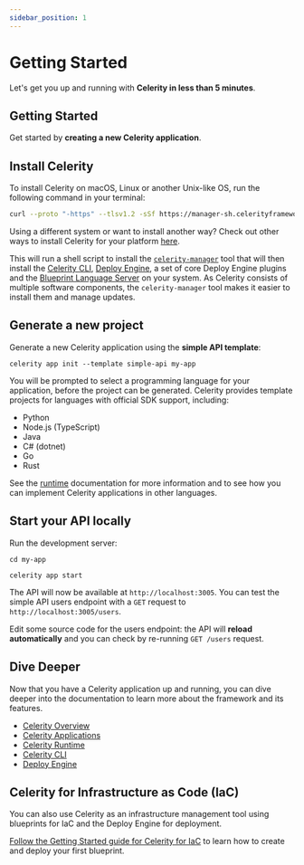 ```yaml
---
sidebar_position: 1
---
```


# Getting Started

Let's get you up and running with **Celerity in less than 5 minutes**.

## Getting Started

Get started by **creating a new Celerity application**.

## Install Celerity

To install Celerity on macOS, Linux or another Unix-like OS, run the following command in your terminal:

```bash
curl --proto "-https" --tlsv1.2 -sSf https://manager-sh.celerityframework.io | sh
```

Using a different system or want to install another way? Check out other ways to install Celerity for your platform [here](../cli/docs/installation).

This will run a shell script to install the [`celerity-manager`](https://github.com/two-hundred/celerity/tree/main/tools/manager) tool that will then install the [Celerity CLI](../../cli/docs/intro), [Deploy Engine](../../deploy-engine/docs/intro), a set of core Deploy Engine plugins and the [Blueprint Language Server](../../blueprint-language-server/docs/intro) on your system.
As Celerity consists of multiple software components, the `celerity-manager` tool makes it easier to install them and manage updates.

## Generate a new project

Generate a new Celerity application using the **simple API template**:

```shell
celerity app init --template simple-api my-app
```

You will be prompted to select a programming language for your application, before the project can be generated. Celerity provides template projects for languages with official SDK support, including:

- Python
- Node.js (TypeScript)
- Java
- C# (dotnet)
- Go
- Rust

See the [runtime](../runtime/intro#supported-languages) documentation for more information and to see how you can implement Celerity applications in other languages.

## Start your API locally

Run the development server:

```shell
cd my-app

celerity app start
```

The API will now be available at `http://localhost:3005`.
You can test the simple API users endpoint with a `GET` request to `http://localhost:3005/users`.

Edit some source code for the users endpoint: the API will **reload automatically** and you can check by re-running `GET /users` request.

## Dive Deeper

Now that you have a Celerity application up and running, you can dive deeper into the documentation to learn more about the framework and its features.

- [Celerity Overview](../overview)
- [Celerity Applications](../applications/intro)
- [Celerity Runtime](../runtime/intro)
- [Celerity CLI](../../cli/docs/intro)
- [Deploy Engine](../../deploy-engine/docs/intro)


## Celerity for Infrastructure as Code (IaC)

You can also use Celerity as an infrastructure management tool using blueprints for IaC and the Deploy Engine for deployment.

[Follow the Getting Started guide for Celerity for IaC](./getting-started-iac) to learn how to create and deploy your first blueprint.
